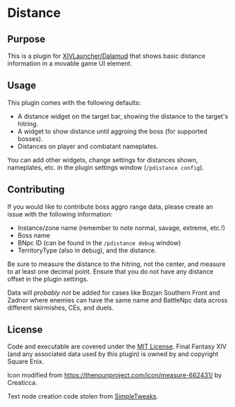 # Distance

## Purpose

This is a plugin for [XIVLauncher/Dalamud](https://github.com/goatcorp/FFXIVQuickLauncher) that shows basic distance information in a movable game UI element.

## Usage
This plugin comes with the following defaults:
- A distance widget on the target bar, showing the distance to the target's hitring.
- A widget to show distance until aggroing the boss (for supported bosses).
- Distances on player and combatant nameplates.

You can add other widgets, change settings for distances shown, nameplates, etc. in the plugin settings window (`/pdistance config`).

## Contributing
If you would like to contribute boss aggro range data, please create an issue with the following information:
- Instance/zone name (remember to note normal, savage, extreme, etc.!)
- Boss name
- BNpc ID (can be found in the `/pdistance debug` window)
- TerritoryType (also in debug), and the distance.

Be sure to measure the distance to the hitring, not the center, and measure to at least one decimal point.  Ensure that you do not have any distance offset in the plugin settings.

Data will *probably not* be added for cases like Bozjan Southern Front and Zadnor where enemies can have the same name and BattleNpc data across different skirmishes, CEs, and duels.

## License
Code and executable are covered under the [MIT License](../LICENSE).  Final Fantasy XIV (and any associated data used by this plugin) is owned by and copyright Square Enix.

Icon modified from https://thenounproject.com/icon/measure-662431/ by Creaticca.

Text node creation code stolen from [SimpleTweaks](https://github.com/Caraxi/SimpleTweaksPlugin).
